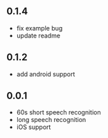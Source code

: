 ## 0.1.4
- fix example bug
- update readme

## 0.1.2

- add android support

## 0.0.1
    
- 60s short speech recognition
- long speech recognition
- iOS support
